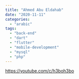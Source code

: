```yaml
---
title: "Ahmed Abu Eldahab"
date: "2020-11-11"
categories: 
  - "arabic"
tags: 
  - "back-end"
  - "dart"
  - "flutter"
  - "mobile-development"
  - "mysql"
  - "php"
---
```


https://youtube.com/c/h3boh3bo
